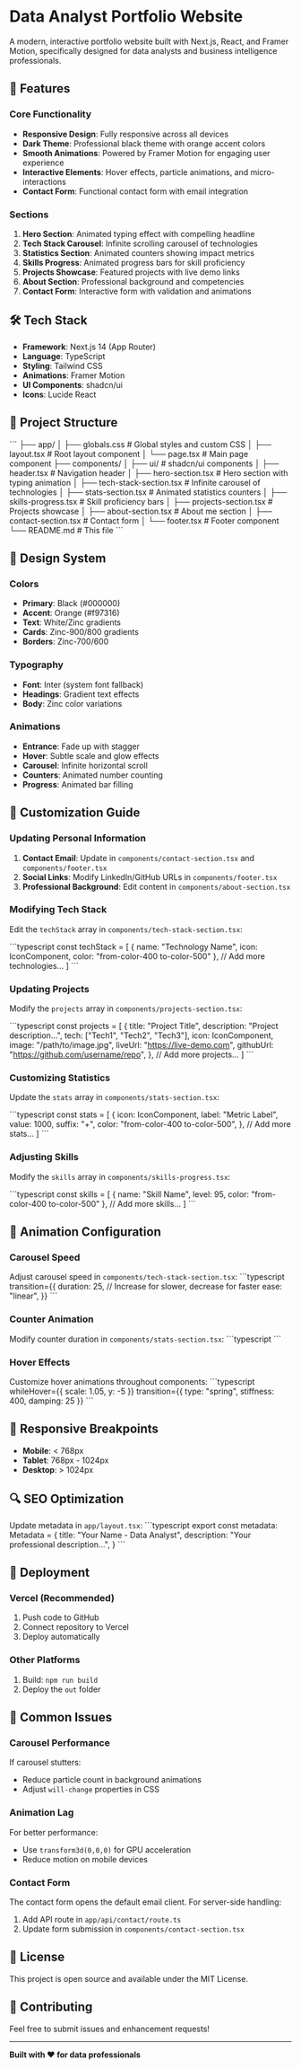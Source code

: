 # Data Analyst Portfolio Website

A modern, interactive portfolio website built with Next.js, React, and Framer Motion, specifically designed for data analysts and business intelligence professionals.

## 🚀 Features

### Core Functionality
- **Responsive Design**: Fully responsive across all devices
- **Dark Theme**: Professional black theme with orange accent colors
- **Smooth Animations**: Powered by Framer Motion for engaging user experience
- **Interactive Elements**: Hover effects, particle animations, and micro-interactions
- **Contact Form**: Functional contact form with email integration

### Sections
1. **Hero Section**: Animated typing effect with compelling headline
2. **Tech Stack Carousel**: Infinite scrolling carousel of technologies
3. **Statistics Section**: Animated counters showing impact metrics
4. **Skills Progress**: Animated progress bars for skill proficiency
5. **Projects Showcase**: Featured projects with live demo links
6. **About Section**: Professional background and competencies
7. **Contact Form**: Interactive form with validation and animations

## 🛠 Tech Stack

- **Framework**: Next.js 14 (App Router)
- **Language**: TypeScript
- **Styling**: Tailwind CSS
- **Animations**: Framer Motion
- **UI Components**: shadcn/ui
- **Icons**: Lucide React

## 📁 Project Structure

\`\`\`
├── app/
│   ├── globals.css          # Global styles and custom CSS
│   ├── layout.tsx           # Root layout component
│   └── page.tsx             # Main page component
├── components/
│   ├── ui/                  # shadcn/ui components
│   ├── header.tsx           # Navigation header
│   ├── hero-section.tsx     # Hero section with typing animation
│   ├── tech-stack-section.tsx # Infinite carousel of technologies
│   ├── stats-section.tsx    # Animated statistics counters
│   ├── skills-progress.tsx  # Skill proficiency bars
│   ├── projects-section.tsx # Projects showcase
│   ├── about-section.tsx    # About me section
│   ├── contact-section.tsx  # Contact form
│   └── footer.tsx           # Footer component
└── README.md               # This file
\`\`\`

## 🎨 Design System

### Colors
- **Primary**: Black (#000000)
- **Accent**: Orange (#f97316)
- **Text**: White/Zinc gradients
- **Cards**: Zinc-900/800 gradients
- **Borders**: Zinc-700/600

### Typography
- **Font**: Inter (system font fallback)
- **Headings**: Gradient text effects
- **Body**: Zinc color variations

### Animations
- **Entrance**: Fade up with stagger
- **Hover**: Subtle scale and glow effects
- **Carousel**: Infinite horizontal scroll
- **Counters**: Animated number counting
- **Progress**: Animated bar filling

## 🔧 Customization Guide

### Updating Personal Information

1. **Contact Email**: Update in `components/contact-section.tsx` and `components/footer.tsx`
2. **Social Links**: Modify LinkedIn/GitHub URLs in `components/footer.tsx`
3. **Professional Background**: Edit content in `components/about-section.tsx`

### Modifying Tech Stack

Edit the `techStack` array in `components/tech-stack-section.tsx`:

\`\`\`typescript
const techStack = [
  { 
    name: "Technology Name", 
    icon: IconComponent, 
    color: "from-color-400 to-color-500" 
  },
  // Add more technologies...
]
\`\`\`

### Updating Projects

Modify the `projects` array in `components/projects-section.tsx`:

\`\`\`typescript
const projects = [
  {
    title: "Project Title",
    description: "Project description...",
    tech: ["Tech1", "Tech2", "Tech3"],
    icon: IconComponent,
    image: "/path/to/image.jpg",
    liveUrl: "https://live-demo.com",
    githubUrl: "https://github.com/username/repo",
  },
  // Add more projects...
]
\`\`\`

### Customizing Statistics

Update the `stats` array in `components/stats-section.tsx`:

\`\`\`typescript
const stats = [
  {
    icon: IconComponent,
    label: "Metric Label",
    value: 1000,
    suffix: "+",
    color: "from-color-400 to-color-500",
  },
  // Add more stats...
]
\`\`\`

### Adjusting Skills

Modify the `skills` array in `components/skills-progress.tsx`:

\`\`\`typescript
const skills = [
  { 
    name: "Skill Name", 
    level: 95, 
    color: "from-color-400 to-color-500" 
  },
  // Add more skills...
]
\`\`\`

## 🎯 Animation Configuration

### Carousel Speed
Adjust carousel speed in `components/tech-stack-section.tsx`:
\`\`\`typescript
transition={{
  duration: 25, // Increase for slower, decrease for faster
  ease: "linear",
}}
\`\`\`

### Counter Animation
Modify counter duration in `components/stats-section.tsx`:
\`\`\`typescript
<AnimatedCounter value={stat.value} duration={2000} />
\`\`\`

### Hover Effects
Customize hover animations throughout components:
\`\`\`typescript
whileHover={{ scale: 1.05, y: -5 }}
transition={{ type: "spring", stiffness: 400, damping: 25 }}
\`\`\`

## 📱 Responsive Breakpoints

- **Mobile**: < 768px
- **Tablet**: 768px - 1024px
- **Desktop**: > 1024px

## 🔍 SEO Optimization

Update metadata in `app/layout.tsx`:
\`\`\`typescript
export const metadata: Metadata = {
  title: "Your Name - Data Analyst",
  description: "Your professional description...",
}
\`\`\`

## 🚀 Deployment

### Vercel (Recommended)
1. Push code to GitHub
2. Connect repository to Vercel
3. Deploy automatically

### Other Platforms
1. Build: `npm run build`
2. Deploy the `out` folder

## 🐛 Common Issues

### Carousel Performance
If carousel stutters:
- Reduce particle count in background animations
- Adjust `will-change` properties in CSS

### Animation Lag
For better performance:
- Use `transform3d(0,0,0)` for GPU acceleration
- Reduce motion on mobile devices

### Contact Form
The contact form opens the default email client. For server-side handling:
1. Add API route in `app/api/contact/route.ts`
2. Update form submission in `components/contact-section.tsx`

## 📄 License

This project is open source and available under the MIT License.

## 🤝 Contributing

Feel free to submit issues and enhancement requests!

---

**Built with ❤️ for data professionals**
